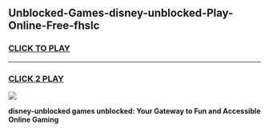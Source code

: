 
## Unblocked-Games-disney-unblocked-Play-Online-Free-fhslc
<h3>
<a href="https://premium76.site?title=disney-unblocked&ref=26A">CLICK TO PLAY</a></h3>
<hr>

<h3>
<a href="https://premium76.site?title=disney-unblocked&ref=26A">CLICK 2 PLAY</a>
  
</h3>

<a href="https://premium76.site?title=disney-unblocked&ref=26A"><img src="https://clearcache.store/games.png"></a>


**disney-unblocked games unblocked: Your Gateway to Fun and Accessible Online Gaming**
